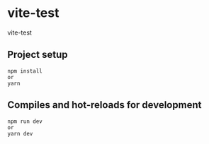 # vite-test
vite-test

## Project setup
```
npm install 
or 
yarn 
```
## Compiles and hot-reloads for development
```
npm run dev
or
yarn dev
```

